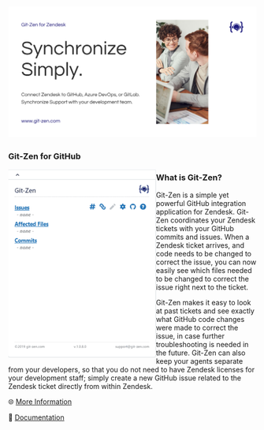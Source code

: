 # [![Git-Zen Header](https://raw.githubusercontent.com/git-zen/git-zen/master/Synchronize%20Simply.png)](https://www.git-zen.com/GitHub/)

### Git-Zen for GitHub

<p>
  <img width="300" align='left' src="https://raw.githubusercontent.com/git-zen/git-zen/master/2.gif">
</p>

### What is Git-Zen?
Git-Zen is a simple yet powerful GitHub integration application for Zendesk. Git-Zen coordinates your Zendesk tickets with your GitHub commits and issues. When a Zendesk ticket arrives, and code needs to be changed to correct the issue, you can now easily see which files needed to be changed to correct the issue right next to the ticket.

Git-Zen makes it easy to look at past tickets and see exactly what GitHub code changes were made to correct the issue, in case further troubleshooting is needed in the future. Git-Zen can also keep your agents separate from your developers, so that you do not need to have Zendesk licenses for your development staff; simply create a new GitHub issue related to the Zendesk ticket directly from within Zendesk.

:globe_with_meridians: [More Information](https://www.git-zen.com/GitHub/)

:blue_book: [Documentation](https://docs-github.git-zen.com/)

